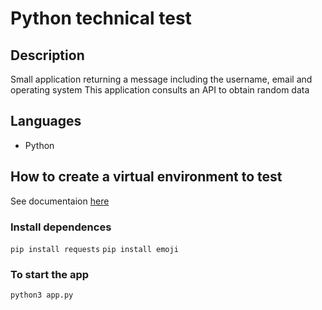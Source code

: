 # Python technical test

## Description

Small application returning a message including the username, email and operating system
This application consults an API to obtain random data

## Languages

- Python

## How to create a virtual environment to test
 See documentaion [here](https://docs.python.org/3/library/venv.html)


### Install dependences

`pip install requests`
`pip install emoji` 

### To start the app

`python3 app.py`



